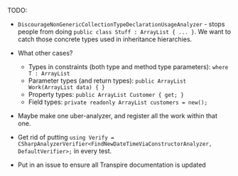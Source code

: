 TODO:

* `DiscourageNonGenericCollectionTypeDeclarationUsageAnalyzer` - stops people from doing `public class Stuff : ArrayList { ... }`. We want to catch those concrete types used in inheritance hierarchies.
* What other cases?
    * Types in constraints (both type and method type parameters): `where T : ArrayList`
    * Parameter types (and return types): `public ArrayList Work(ArrayList data) { }`
    * Property types: `public ArrayList Customer { get; }`
    * Field types: `private readonly ArrayList customers = new();`
* Maybe make one uber-analyzer, and register all the work within that one.

* Get rid of putting `using Verify = CSharpAnalyzerVerifier<FindNewDateTimeViaConstructorAnalyzer, DefaultVerifier>;` in every test.
* Put in an issue to ensure all Transpire documentation is updated